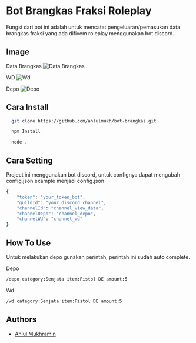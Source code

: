 
# Bot Brangkas Fraksi Roleplay

Fungsi dari bot ini adalah untuk mencatat pengeluaran/pemasukan data brangkas fraksi yang ada difivem roleplay menggunakan bot discord.


## Image

Data Brangkas
![Data Brangkas](https://cdn.discordapp.com/attachments/1248608443657359383/1257151080886960280/image.png?ex=66835cae&is=66820b2e&hm=acbf43c5eade1a5bc14b2954a00750287a0d28ff2333a59bd7c2194448f542cb&)

WD
![Wd](https://cdn.discordapp.com/attachments/1248608443657359383/1257151842601926676/image.png?ex=66835d64&is=66820be4&hm=30c271a7b3b718873ae530592dac3c7fbc6422455c580b58e442e1c9e94cd928&)

Depo
![Depo](https://cdn.discordapp.com/attachments/1248608443657359383/1257152096336216095/image.png?ex=66835da0&is=66820c20&hm=5e78b81043cc43705d040ad2f0fc713d47855756b86b795dc61bb98b6e2ccb09&)




## Cara Install

```bash
  git clone https://github.com/ahlulmukh/bot-brangkas.git
```

```bash
  npm Install
```

```bash
  node .
```






## Cara Setting

Project ini menggunakan bot discord, untuk confignya dapat mengubah config.json.example menjadi config.json

```bash
{
    "token": "your_token_bot",
    "guildId": "your_discord_channel",
    "channelId": "channel_view_data",
    "channelDepo": "channel_depo",
    "channelWd": "channel_wd"
}
```

## How To Use

Untuk melakukan depo gunakan perintah, perintah ini sudah auto complete.

Depo
```bash
/depo category:Senjata item:Pistol DE amount:5 
```

Wd
```bash
/wd category:Senjata item:Pistol DE amount:5 
```

## Authors

- [Ahlul Mukhramin](https://www.github.com/ahlulmukh)

